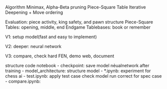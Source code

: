 Algorithm
Minimax,
Alpha-Beta pruning
Piece-Square Table
Iterative Deepening + Move ordering

Evaluation: piece activity, king safety, and pawn structure
Piece-Square Tables: opening, middle, end
Endgame Tablebases: book or remember

V1:
setup model(fast and easy to implement)

V2:
deeper: neural network

V3: compare, check hard FEN, demo web, document


structure code
notebook
    - checkpoint: save model nẻualnetwork after training
    - model_architecture: structure model
    - *.ipynb: experiment for chess ai
    - test.ipynb: apply test case check model run correct for spec case
    - compare.ipynb: 